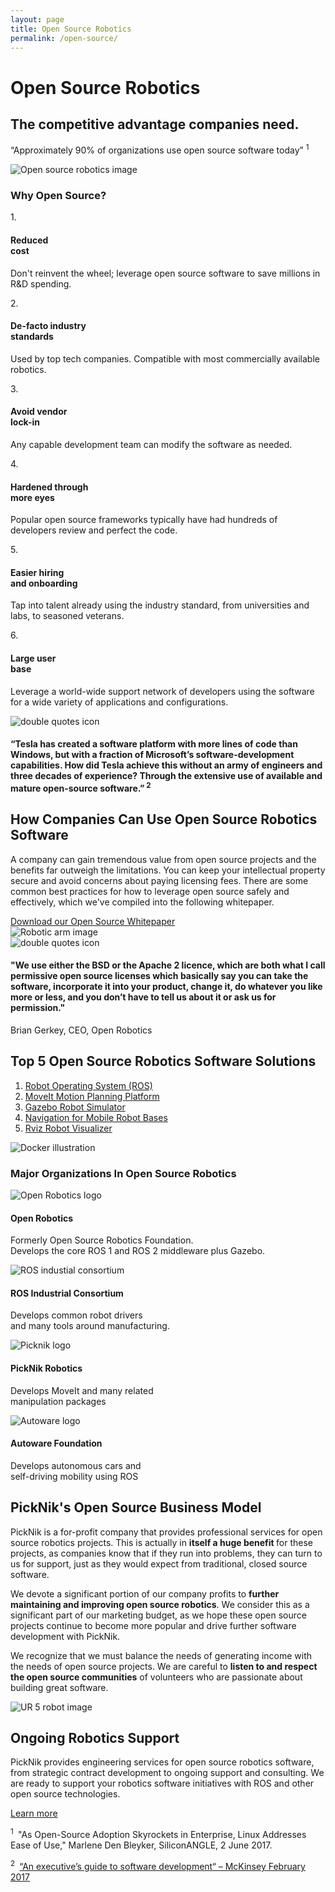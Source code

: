 ```yaml
---
layout: page
title: Open Source Robotics
permalink: /open-source/
---
```

<div class="container">
    <div class="moveit-section-main">
        <div class="row justify-content-center">
            <div class="col-12">
                <h1 class="ros-section-main-title">Open Source Robotics</h1>
                <h2 class="ros-section-sub-title">The competitive advantage companies need.</h2>
                <div class="open-source-label-info">
                  <p>
                    “Approximately 90% of organizations use open source software today”
                    <sup class="text-green">1</sup>
                  </p>
                </div>
                <img class="moveit-section-main-image open-source-main-image" src="/assets/images/open-source.png" alt="Open source robotics image">
            </div>
        </div>
    </div>
</div>
<div class="container-fluid bg-grey">
  <div class="container block-padding-100">
    <div class="row align-items-center text-center">
        <div class="col-12 mb-5">
          <h3 class="moveit-section__title mb-4">Why Open Source?</h3>
        </div>
        <div class="col-12 col-lg-4">
            <div class="moveit-section">
                <div class="moveit-section__number moveit-section__number--white">1.</div>
                <div class="moveit-section__content">
                  <h4>
                    Reduced<br/>cost
                  </h4>
                  <p class="moveit-section__why-paragraph">
                    Don't reinvent the wheel; leverage open source software to save millions in R&D spending.
                  </p>
                </div>
            </div>
        </div>
        <div class="col-12 col-lg-4">
            <div class="moveit-section">
                <div class="moveit-section__number moveit-section__number--white">2.</div>
                <div class="moveit-section__content">
                  <h4>De-facto industry<br/>standards</h4>
                  <p class="moveit-section__why-paragraph">
                    Used by top tech companies. Compatible with most commercially available robotics.
                  </p>
                </div>
            </div>
        </div>
        <div class="col-12 col-lg-4">
            <div class="moveit-section">
                <div class="moveit-section__number moveit-section__number--white">3.</div>
                <div class="moveit-section__content">
                  <h4>Avoid vendor<br/>lock-in</h4>
                  <p class="moveit-section__why-paragraph">
                    Any capable development team can modify the software as needed.
                  </p>
                </div>
            </div>
        </div>
        <div class="col-12 col-lg-4">
            <div class="moveit-section">
                <div class="moveit-section__number moveit-section__number--white">4.</div>
                <div class="moveit-section__content">
                  <h4>Hardened through<br/>more eyes</h4>
                  <p class="moveit-section__why-paragraph">
                    Popular open source frameworks typically have had hundreds of developers review and perfect the code.
                  </p>
                </div>
            </div>
        </div>
        <div class="col-12 col-lg-4">
            <div class="moveit-section">
                <div class="moveit-section__number moveit-section__number--white">5.</div>
                <div class="moveit-section__content">
                  <h4>Easier hiring<br/>and onboarding</h4>
                  <p class="moveit-section__why-paragraph">
                    Tap into talent already using the industry standard, from universities and labs, to seasoned veterans.
                  </p>
                </div>
            </div>
        </div>
        <div class="col-12 col-lg-4">
            <div class="moveit-section">
                <div class="moveit-section__number moveit-section__number--white">6.</div>
                <div class="moveit-section__content">
                  <h4>Large user<br/>base</h4>
                  <p class="moveit-section__why-paragraph">
                    Leverage a world-wide support network of developers using the software for a wide variety of applications and configurations.
                  </p>
                </div>
            </div>
        </div>
    </div>
    <div class="row align-items-center">
      <div class="col-12">
        <div class="block-section moveit-section--review ros-section--review mt-100">
          <img class="moveit-section--review__icon" src="/assets/images/quotes.png" alt="double quotes icon">
          <h4 class="moveit-section--review__title text-center text-white">
            “Tesla has created a software platform with more lines of code than Windows, but with a fraction of Microsoft’s software-development capabilities. How did Tesla achieve this without an army of engineers and three decades of experience? Through the extensive use of available and mature open-source software.”<sup class="text-green"> 2</sup>
          </h4>
        </div>
      </div> 
    </div>  
  </div>
</div>
<div class="container-fluid">
  <div class="container block-padding-120">
    <div class="row align-items-center">
      <div class="col-12 col-lg-6">
        <div class="moveit-section">
          <h2 class="moveit-section__title">How Companies Can Use Open Source Robotics Software</h2>
          <div class="moveit-section__content">
            <p>
              A company can gain tremendous value from open source projects and the benefits far outweigh the limitations. You can keep your intellectual property secure and avoid concerns about paying licensing fees. There are some common best practices for how to leverage open source safely and effectively, which we've compiled into the following whitepaper.
            </p>
            <a class="btn mt-3 text-uppercase text-center" href="/docs/PickNik-Open-Source-Robotics-Intellectual-Property.pdf" target="_blank">Download our Open Source Whitepaper</a>
          </div>
        </div>
      </div>
      <img class="open-source-robotic-arm" src="/assets/images/robotic-arm2.png" alt="Robotic arm image">
    </div>
    <div class="row align-items-center">
      <div class="col-12">
        <div class="block-section moveit-section--review mt-100">
          <img class="moveit-section--review__icon" src="/assets/images/quotes.png" alt="double quotes icon">
          <h4 class="moveit-section--review__title text-center text-white">
            "We use either the BSD or the Apache 2 licence, which are both what I call permissive open source licenses which basically say you can take the software, incorporate it into your product, change it, do whatever you like more or less, and you don’t have to tell us about it or ask us for permission."
          </h4>
          <p class="moveit-section--review__author">Brian Gerkey, CEO, Open Robotics</p>
        </div>
      </div> 
    </div>  
  </div>
</div>
<div class="container-fluid bg-grey">
  <div class="container block-padding-120">
    <div class="row align-items-center">
      <div class="col-12 col-lg-6">
        <div class="moveit-section">
          <h2 class="moveit-section__title">Top 5 Open Source Robotics Software Solutions</h2>
          <div class="moveit-section__content">
            <ol class="list-number">
              <li>
                <a href="/ros">
                  Robot Operating System (ROS)
                </a>
              </li>
              <li>
                <a href="/moveit">
                  MoveIt Motion Planning Platform
                </a>
              </li>
              <li>
                <a href="http://gazebosim.org/" target="_blank">
                  Gazebo Robot Simulator
                </a>
              </li>
              <li>
                <a href="https://navigation.ros.org/" target="_blank">
                  Navigation for Mobile Robot Bases
                </a>
              </li>
              <li>
                <a href="https://github.com/ros-visualization/rviz" target="_blank">              
                  Rviz Robot Visualizer
                </a>  
              </li>
            </ol>
          </div>
        </div>
      </div>
      <div class="col-12 col-lg-5 offset-lg-1">
        <img class="block-section__img" src="/assets/images/docker-illustration.png" alt="Docker illustration">
      </div>  
    </div>
  </div>
</div>
<div class="container block-padding-100">
    <div class="row align-items-center justify-content-center text-center">
        <div class="col-sm-12 mb-3">
          <h3 class="block-section__title mb-5">Major Organizations In Open Source Robotics</h3>
        </div>
        <div class="open-source-organizations open-source-2">
          <img src="/assets/images/open-robotics-logo.png" alt="Open Robotics logo" />
          <h4>Open Robotics</h4>
          <p>Formerly Open Source Robotics Foundation.<br/>Develops the core ROS 1 and ROS 2 middleware plus Gazebo.</p>
        </div>
        <div class="open-source-organizations open-source-2">
          <img src="/assets/images/ros-industrial-consortium.png" alt="ROS industial consortium" />
          <h4>ROS Industrial Consortium</h4>
          <p>Develops common robot drivers<br/>and many tools around manufacturing.</p>
        </div>
        <div class="open-source-organizations open-source-2">
          <img src="/assets/images/logo.jpg" alt="Picknik logo" />
          <h4>PickNik Robotics</h4>
          <p>Develops MoveIt and many related<br/>manipulation packages</p>
        </div>
        <div class="open-source-organizations open-source-2">
          <img src="/assets/images/autoware-logo.webp" alt="Autoware logo" />
          <h4>Autoware Foundation</h4>
          <p>Develops autonomous cars and<br/>self-driving mobility using ROS</p>
        </div>
    </div>
</div>
<div class="container-fluid bg-grey">
  <div class="container block-padding-120">
    <div class="row align-items-center justify-content-between">
      <div class="col-12 col-lg-5">
        <div class="moveit-section">
          <h2 class="moveit-section__title">PickNik's Open Source Business Model</h2>
          <div class="moveit-section__content">
            <p>
              PickNik is a for-profit company that provides professional services for open source robotics projects. This is actually in <b>itself a huge benefit
              </b> for these projects, as companies know that if they run into problems, they can turn to us for support, just as they would expect from traditional, closed source software.
            </p>
            <p>
              We devote a significant portion of our company profits to <b>further maintaining and improving open source robotics</b>. We consider this as a significant part of our marketing budget, as we hope these open source projects continue to become more popular and drive further software development with PickNik.
            </p>
            <p>
              We recognize that we must balance the needs of generating income with the needs of open source projects. We are careful to <b>listen to and respect the open source communities</b> of volunteers who are passionate about building great software. 
            </p>
          </div>
        </div>
      </div>
      <div class="col-12 col-lg-6">
        <img class="block-section__img" src="/assets/images/ur5-robot.png" alt="UR 5 robot image">
      </div>  
    </div>
  </div>
</div>
<div class="container-fluid open-source-support-bg">
  <div class="container block-padding-80">
    <div class="row align-items-center justify-content-center">
      <div class="col-12 col-lg-8">
        <div class="moveit-section text-center">
          <h2 class="moveit-section__title text-white">Ongoing Robotics Support</h2>
          <div class="moveit-section__content text-white">
            <p>
              PickNik provides engineering services for open source robotics software, from strategic contract development to ongoing support and consulting. We are ready to support your robotics software initiatives with ROS and other open source technologies.
            </p>
            <a href="/services/" class="btn btn-white mt-4 text-uppercase text-center">Learn more</a>
          </div>
        </div>
      </div>
    </div>
  </div>
</div>
<div class="container-fluid bg-blue-dark">
  <div class="container">
    <div class="row align-items-center">
      <div class="col-12">
        <div class="moveit-section ros-info-section">
          <div class="moveit-section__content">
            <p>
              <sup class="text-green">1&nbsp;</sup>
              "As Open-Source Adoption Skyrockets in Enterprise, Linux Addresses Ease of Use," Marlene Den Bleyker, SiliconANGLE, 2 June 2017.
            </p>
            <p class="mt-2">
              <sup class="text-green">2&nbsp;</sup>
              <a href="https://www.mckinsey.com/business-functions/mckinsey-digital/our-insights/an-executives-guide-to-software-development" target="_blank">
                “An executive’s guide to software development“ – McKinsey February 2017
              </a>
            </p>
          </div>
        </div>
      </div>
    </div>
  </div>
</div>